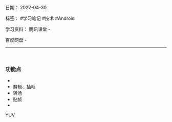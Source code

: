 日期： 2022-04-30

标签： #学习笔记 #技术 #Android 

学习资料： 
腾讯课堂 - 

百度网盘 - 

---
<br>

### 功能点
- 
- 剪辑、抽帧
- 转场
- 贴帧
- 


YUV

